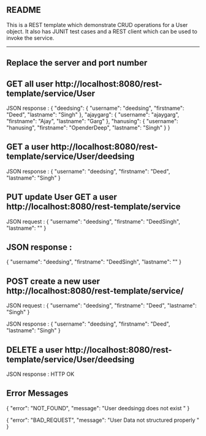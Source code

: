 
README
----------------------
This is a REST template which demonstrate CRUD operations for a User object.
It also has JUNIT test cases and a REST client which can be used to invoke the service.

----------------------
Replace the server and port number
----------------------

GET all user http://localhost:8080/rest-template/service/User
----------------------

JSON response :
{
  "deedsing": {
    "username": "deedsing",
    "firstname": "Deed",
    "lastname": "Singh"
  },
  "ajaygarg": {
    "username": "ajaygarg",
    "firstname": "Ajay",
    "lastname": "Garg"
  },
  "hanusing": {
    "username": "hanusing",
    "firstname": "OpenderDeep",
    "lastname": "Singh"
  }
}

GET a user http://localhost:8080/rest-template/service/User/deedsing
----------------------

JSON response :
{
  "username": "deedsing",
  "firstname": "Deed",
  "lastname": "Singh"
}

PUT update User GET a user http://localhost:8080/rest-template/service
----------------------

JSON request :
{
  "username": "deedsing",
  "firstname": "DeedSingh",
  "lastname": ""
}

JSON response :
----------------------
{
  "username": "deedsing",
  "firstname": "DeedSingh",
  "lastname": ""
}

POST create a new user http://localhost:8080/rest-template/service/
----------------------

JSON request :
{
  "username": "deedsing",
  "firstname": "Deed",
  "lastname": "Singh"
}

JSON response :
{
  "username": "deedsing",
  "firstname": "Deed",
  "lastname": "Singh"
}

DELETE a user http://localhost:8080/rest-template/service/User/deedsing
----------------------
JSON response : HTTP OK

Error Messages
----------------------

{
  "error": "NOT_FOUND",
  "message": "User deedsingg does not exist "
}

{
  "error": "BAD_REQUEST",
  "message": "User Data not structured properly "
}
